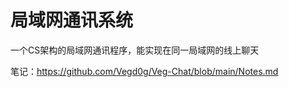 # 局域网通讯系统
一个CS架构的局域网通讯程序，能实现在同一局域网的线上聊天  

笔记：https://github.com/Vegd0g/Veg-Chat/blob/main/Notes.md
